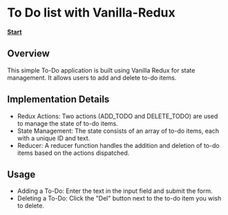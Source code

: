 # To Do list with Vanilla-Redux

**[Start](https://hwahyeon.github.io/redux-js-todolist/)**

## Overview
This simple To-Do application is built using Vanilla Redux for state management. It allows users to add and delete to-do items.

## Implementation Details
- Redux Actions: Two actions (ADD_TODO and DELETE_TODO) are used to manage the state of to-do items.
- State Management: The state consists of an array of to-do items, each with a unique ID and text.
- Reducer: A reducer function handles the addition and deletion of to-do items based on the actions dispatched.

## Usage
- Adding a To-Do: Enter the text in the input field and submit the form.
- Deleting a To-Do: Click the "Del" button next to the to-do item you wish to delete.
